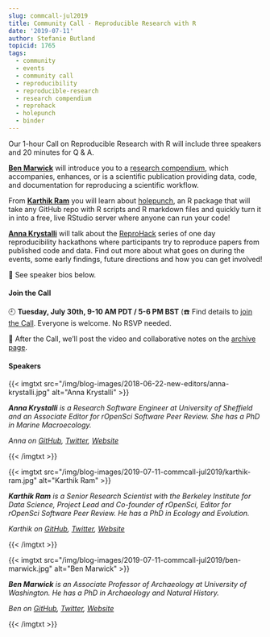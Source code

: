 ```yaml
---
slug: commcall-jul2019
title: Community Call - Reproducible Research with R
date: '2019-07-11'
author: Stefanie Butland
topicid: 1765
tags:
  - community
  - events
  - community call
  - reproducibility
  - reproducible-research
  - research compendium
  - reprohack
  - holepunch
  - binder
---
```

Our 1-hour Call on Reproducible Research with R will include three speakers and 20 minutes for Q & A.

[**Ben Marwick**](/authors/ben-marwick/) will introduce you to a [research compendium](https://research-compendium.science/), which accompanies, enhances, or is a scientific publication providing data, code, and documentation for reproducing a scientific workflow.

From [**Karthik Ram**](/authors/karthik-ram/) you will learn about [holepunch](https://karthik.github.io/holepunch/), an R package that will take any GitHub repo with R scripts and R markdown files and quickly turn it in into a free, live RStudio server where anyone can run your code!

[**Anna Krystalli**](/authors/anna-krystalli/) will talk about the [ReproHack](https://sheffield-university.shinyapps.io/ReproHack_CCMcr/) series of one day reproducibility hackathons where participants try to reproduce papers from published code and data. Find out more about what goes on during the events, some early findings, future directions and how you can get involved!

🎤 See speaker bios below.  

#### Join the Call

🕘 **Tuesday, July 30th, 9-10 AM PDT / 5-6 PM BST** (☎️ Find details to [join the Call](/commcalls/2019-07-30/). Everyone is welcome. No RSVP needed.

🎥 After the Call, we’ll post the video and collaborative notes on the [archive page](/commcalls/2019-07-30/).


#### Speakers

{{< imgtxt src="/img/blog-images/2018-06-22-new-editors/anna-krystalli.jpg" alt="Anna Krystalli" >}}

_**Anna Krystalli** is a Research Software Engineer at University of Sheffield and an Associate Editor for rOpenSci Software Peer Review. She has a PhD in Marine Macroecology._ 

_Anna on [GitHub](https://github.com/annakrystalli), [Twitter](https://twitter.com/annakrystalli), [Website](https://annakrystalli.me/)_

{{< /imgtxt >}}

{{< imgtxt src="/img/blog-images/2019-07-11-commcall-jul2019/karthik-ram.jpg" alt="Karthik Ram" >}}

_**Karthik Ram** is a Senior Research Scientist with the Berkeley Institute for Data Science, Project Lead and Co-founder of rOpenSci, Editor for rOpenSci Software Peer Review. He has a PhD in Ecology and Evolution._ 

_Karthik on [GitHub](https://github.com/karthik), [Twitter](https://twitter.com/\_inundata), [Website](http://karthik.io/)_ 

{{< /imgtxt >}}

{{< imgtxt src="/img/blog-images/2019-07-11-commcall-jul2019/ben-marwick.jpg" alt="Ben Marwick" >}}

_**Ben Marwick** is an Associate Professor of Archaeology at University of Washington. He has a PhD in Archaeology and Natural History._

_Ben on [GitHub](https://github.com/benmarwick), [Twitter](https://twitter.com/benmarwick), [Website](http://faculty.washington.edu/bmarwick/)_

{{< /imgtxt >}}
